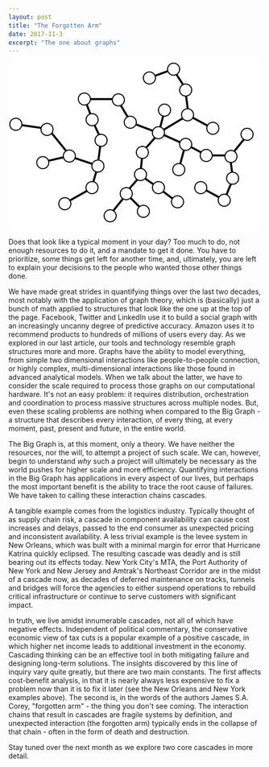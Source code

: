 ```yaml
---
layout: post
title: "The Forgotten Arm"
date: 2017-11-3
excerpt: "The one about graphs"
---
```

<img class="ui image centered" src="/images/graph.svg" alt="A typical moment">

Does that look like a typical moment in your day? Too much to do, not enough resources to do it, and a mandate to get it done. You have to prioritize, some things get left for another time, and, ultimately, you are left to explain your decisions to the people who wanted those other things done.

We have made great strides in quantifying things over the last two decades, most notably with the application of graph theory, which is \(basically\) just a bunch of math applied to structures that look like the one up at the top of the page. Facebook, Twitter and LinkedIn use it to build a social graph with an increasingly uncanny degree of predictive accuracy. Amazon uses it to recommend products to hundreds of millions of users every day. As we explored in our last article, our tools and technology resemble graph structures more and more. Graphs have the ability to model everything, from simple two dimensional interactions like people-to-people connection, or highly complex, multi-dimensional interactions like those found in advanced analytical models. When we talk about the latter, we have to consider the scale required to process those graphs on our computational hardware. It's not an easy problem: it requires distribution, orchestration and coordination to process massive structures across multiple nodes. But, even these scaling problems are nothing when compared to the Big Graph - a structure that describes every interaction, of every thing, at every moment, past, present and future, in the entire world.

The Big Graph is, at this moment, only a theory. We have neither the resources, nor the will, to attempt a project of such scale. We can, however, begin to understand *why* such a project will ultimately be necessary as the world pushes for higher scale and more efficiency. Quantifying interactions in the Big Graph has applications in every aspect of our lives, but perhaps the most important benefit is the ability to trace the root cause of failures. We have taken to calling these interaction chains cascades.

A tangible example comes from the logistics industry. Typically thought of as supply chain risk, a cascade in component availability can cause cost increases and delays, passed to the end consumer as unexpected pricing and inconsistent availability. A less trivial example is the levee system in New Orleans, which was built with a minimal margin for error that Hurricane Katrina quickly eclipsed. The resulting cascade was deadly and is still bearing out its effects today. New York City's MTA, the Port Authority of New York and New Jersey and Amtrak's Northeast Corridor are in the midst of a cascade now, as decades of deferred maintenance on tracks, tunnels and bridges will force the agencies to either suspend operations to rebuild critical infrastructure or continue to serve customers with significant impact.

In truth, we live amidst innumerable cascades, not all of which have negative effects. Independent of political commentary, the conservative economic view of tax cuts is a popular example of a positive cascade, in which higher net income leads to additional investment in the economy. Cascading thinking can be an effective tool in both mitigating failure and designing long-term solutions. The insights discovered by this line of inquiry vary quite greatly, but there are two main constants. The first affects cost-benefit analysis, in that it is nearly always less expensive to fix a problem now than it is to fix it later \(see the New Orleans and New York examples above\). The second is, in the words of the authors James S.A. Corey, "forgotten arm" - the thing you don't see coming. The interaction chains that result in cascades are fragile systems by definition, and unexpected interaction \(the forgotten arm\) typically ends in the collapse of that chain - often in the form of death and destruction.

Stay tuned over the next month as we explore two core cascades in more detail.
